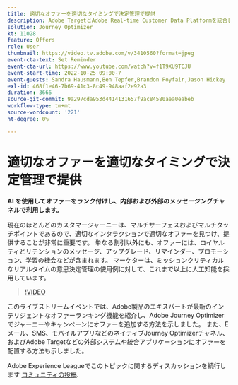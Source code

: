 ```yaml
---
title: 適切なオファーを適切なタイミングで決定管理で提供
description: Adobe TargetとAdobe Real-time Customer Data Platformを統合して、よりパーソナライズされた顧客体験を提供できます。 このライブストリームイベントでは、これら 2 つのプラットフォームを統合して、企業がリアルタイムでデータを収集し、ターゲットを絞ったエクスペリエンスを作成およびテストする方法を確認します。 この強力な機能のエンドツーエンドのプロセスを実際のデモで確認できます。
solution: Journey Optimizer
kt: 11028
feature: Offers
role: User
thumbnail: https://video.tv.adobe.com/v/3410560?format=jpeg
event-cta-text: Set Reminder
event-cta-url: https://www.youtube.com/watch?v=f1T9XU9TCJU
event-start-time: 2022-10-25 09:00-7
event-guests: Sandra Hausmann,Ben Tepfer,Brandon Poyfair,Jason Hickey
exl-id: 468f1e46-7b69-41c3-8c49-948aaf2e92a3
duration: 3666
source-git-commit: 9a297cda953d4414131657f9ac84580aea0eabeb
workflow-type: tm+mt
source-wordcount: '221'
ht-degree: 0%

---
```


# 適切なオファーを適切なタイミングで決定管理で提供

**AI を使用してオファーをランク付けし、内部および外部のメッセージングチャネルで利用します。**

現在のほとんどのカスタマージャーニーは、マルチサーフェスおよびマルチタッチポイントであるので、適切なインタラクションで適切なオファーを見つけ、提供することが非常に重要です。 単なる割引以外にも、オファーには、ロイヤルティとリテンションのメッセージ、アップグレード、リマインダー、プロモーション、学習の機会などが含まれます。 マーケターは、ミッションクリティカルなリアルタイムの意思決定管理の使用例に対して、これまで以上に人工知能を採用しています。

>[!VIDEO](https://video.tv.adobe.com/v/3410560/?quality=12&learn=on)

このライブストリームイベントでは、Adobe製品のエキスパートが最新のインテリジェントなオファーランキング機能を紹介し、Adobe Journey Optimizerでジャーニーやキャンペーンにオファーを追加する方法を示しました。  また、E メール、SMS、モバイルアプリなどのネイティブJourney Optimizerチャネル、およびAdobe Targetなどの外部システムや統合アプリケーションにオファーを配置する方法も示しました。

Adobe Experience Leagueでこのトピックに関するディスカッションを続行します [コミュニティの投稿](https://experienceleaguecommunities.adobe.com/t5/journey-optimizer-discussions/experience-league-live-post-session-discussion-deliver-the-right/m-p/554802#M55).
